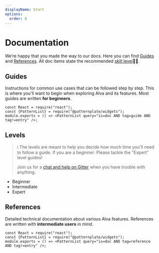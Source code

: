 ```yaml
---
displayName: Start
options:
  order: 0
---
```


# Documentation
We’re happy that you made the way to our docs. Here you can find [Guides](#guides) and [References](#references). 
All doc items state the recommended [skill level](#levels):woman_student:. 
  
## Guides

Instructions for common use cases that can be followed step by step. 
This is where you'll want to begin when exploring Alva and its features.
Most guides are written **for beginners**.

```widget
const React = require("react");
const {PatternList} = require("@patternplate/widgets");
module.exports = () => <PatternList query="is=doc AND tag=guide AND tag!=entry" />;
```

## Levels

> :information_source: 
> The levels are meant to help you decide how much time you'll need to follow a guide. 
> If you are a beginner: Please tackle the "Expert" level guides! 
>
> Join us for a [chat and help on Gitter](https://gitter.im/meetalva/Lobby) when you have trouble with anything.

* Beginner
* Intermediate
* Expert

## References

Detailed technical documentation about various Alva features. References are written with **intermediate users** in mind. 

```widget
const React = require("react");
const {PatternList} = require("@patternplate/widgets");
module.exports = () => <PatternList query="is=doc AND tag=reference AND tag!=entry" />;
```
